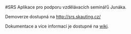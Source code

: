 #SRS 
Aplikace pro podporu vzdělávacích seminářů Junáka.

Demoverze dostupná na http://srs.skauting.cz/

Dokumentace a více informací je dostupné na [wiki](https://github.com/skaut/SRS/wiki).
